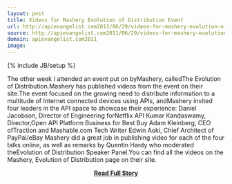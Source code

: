 ```yaml
---
layout: post
title: Videos for Mashery Evolution of Distribution Event
url: http://apievangelist.com2011/06/29/videos-for-mashery-evolution-of-distribution-event/
source: http://apievangelist.com2011/06/29/videos-for-mashery-evolution-of-distribution-event/
domain: apievangelist.com2011
image: 
---
```

{% include JB/setup %}<p>The other week I attended an event put on byMashery, calledThe Evolution of Distribution.Mashery has published videos from the event on their site.The event focused on the growing need to distribute information to a multitude of Internet connected devices using APIs, andMashery invited four leaders in the API space to showcase their experience: Daniel Jacobson, Director of Engineering forNetflix API Kumar Kandaswamy, Director,Open API Platform Business for Best Buy Adam Kleinberg, CEO ofTraction and Mashable.com Tech Writer Edwin Aoki, Chief Architect of PayPal/eBay Mashery did a great job in publishing video for each of the four talks online, as well as remarks by Quentin Hardy who moderated theEvolution of Distribution Speaker Panel.You can find all the videos on the Mashery, Evolution of Distribution page on their site.</p>
<center><p><a href="http://apievangelist.com2011/06/29/videos-for-mashery-evolution-of-distribution-event/" style='padding:25px; font-sze:18px; font-weight: bold;'>Read Full Story</a></p></center>
